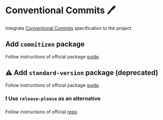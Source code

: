 # Conventional Commits 🖊️ <!-- omit in toc -->

Integrate [Conventional Commits](https://www.conventionalcommits.org) specification to the project.

## Add `commitizen` package

Follow instructions of official package [guide](https://www.npmjs.com/package/commitizen).

## ⚠️ Add `standard-version` package (deprecated)

Follow instructions of official package [guide](https://www.npmjs.com/package/standard-version).

### ❗ Use `release-please` as an alternative

Follow instructions of official [repo](https://github.com/googleapis/release-please).
